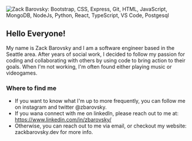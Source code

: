 ![Zack Barovsky: Bootstrap, CSS, Express, Git, HTML, JavaScript, MongoDB, NodeJs, Python, React, TypeScript, VS Code, Postgesql](https://i.imgur.com/Y0h9IPV.png)

## Hello Everyone!
My name is Zack Barovsky and I am a software engineer based in the Seattle area. After years of social work, I decided to follow my passion for coding and collaborating with others by using code to bring action to their goals. When I'm not working, I'm often found either playing music or videogames.

### Where to find me
* If you want to know what I'm up to more frequently, you can follow me on instagram and twitter @zbarovsky.
* If you wana connect with me on linkedIn, please reach out to me at: https://www.linkedin.com/in/zbarovsky/
* Otherwise, you can reach out to me via email, or checkout my website: zackbarovsky.dev for more info.



<!--
**zbarovsky/zbarovsky** is a ✨ _special_ ✨ repository because its `README.md` (this file) appears on your GitHub profile.

Here are some ideas to get you started:

- 🔭 I’m currently working on ...
- 🌱 I’m currently learning ...
- 👯 I’m looking to collaborate on ...
- 🤔 I’m looking for help with ...
- 💬 Ask me about ...
- 📫 How to reach me: ...
- 😄 Pronouns: ...
- ⚡ Fun fact: ...
-->
